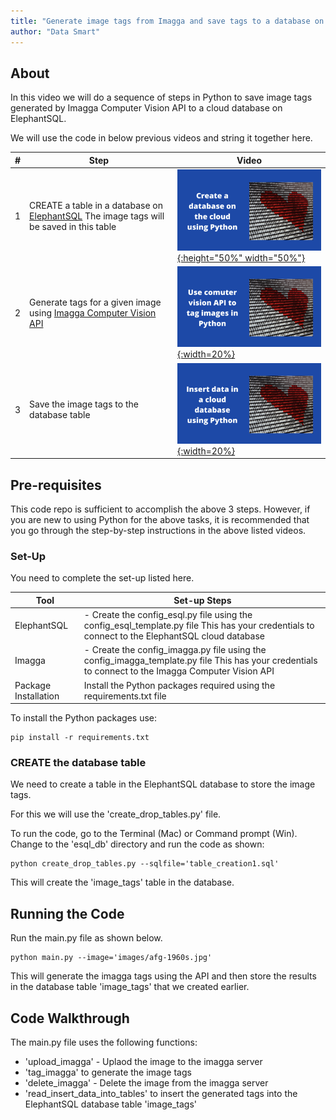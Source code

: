 ```yaml
---
title: "Generate image tags from Imagga and save tags to a database on ElephantSQL"
author: "Data Smart"
---
```



## About

In this video we will do a sequence of steps in Python to save image tags generated by Imagga Computer Vision API to a cloud database on ElephantSQL. 

We will use the code in below previous videos and string it together here. 


| #     | Step                                                                                                             |  Video                                                                      |
|-------|------------------------------------------------------------------------------------------------------------------|---------------------------------------------------------------------------------|
| 1     | CREATE a table in a database on [ElephantSQL](https://www.elephantsql.com/) The image tags will be saved in this table | [![Create a database on the cloud using Python](images/vd1.png){:height="50%" width="50%"}](https://youtu.be/xcXN7Vaq2gA) |
| 2     | Generate tags for a given image using [Imagga Computer Vision API](https://imagga.com/)                                                 | [![Create a database on the cloud using Python](images/vd2.png){:width=20%}](https://youtu.be/TMFTQzePDvQ) |
| 3     | Save the image tags to the database table                                                                        | [![Create a database on the cloud using Python](images/vd3.png){:width=20%}](https://youtu.be/hIZ36ws0XPs)    |


## Pre-requisites 

This code repo is sufficient to accomplish the above 3 steps. However, if you are new to using Python for the above tasks, it is recommended that you go through the step-by-step instructions in the above listed videos.

### Set-Up 

You need to complete the set-up listed here. 

| Tool                 | Set-up Steps                                                                                                                                       |
|----------------------|----------------------------------------------------------------------------------------------------------------------------------------------------|
| ElephantSQL          | - Create the config_esql.py file using the config_esql_template.py file This has your credentials to connect to the ElephantSQL cloud database     |
| Imagga               | - Create the config_imagga.py file using the config_imagga_template.py file This has your credentials to connect to the Imagga Computer Vision API |
| Package Installation | Install the Python packages required using the requirements.txt file                                                                               |

To install the Python packages use: 

```
pip install -r requirements.txt
```

### CREATE the database table 

We need to create a table in the ElephantSQL database to store the image tags. 

For this we will use the 'create_drop_tables.py' file. 

To run the code, go to the Terminal (Mac) or Command prompt (Win). Change to the 'esql_db' directory and run the code as shown:

```
python create_drop_tables.py --sqlfile='table_creation1.sql'
```
This will create the 'image_tags' table in the database. 


## Running the Code 


Run the main.py file as shown below. 

```
python main.py --image='images/afg-1960s.jpg' 
```

This will generate the imagga tags using the API and then store the results in the database table 'image_tags' that we created earlier. 

## Code Walkthrough 

The main.py file uses the following functions: 

- 'upload_imagga' - Uplaod the image to the imagga server
- 'tag_imagga' to generate the image tags 
- 'delete_imagga' - Delete the image from the imagga server
- 'read_insert_data_into_tables' to insert the generated tags into the ElephantSQL database table 'image_tags'


